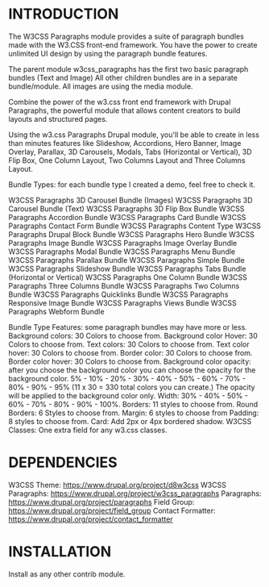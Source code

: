 # INTRODUCTION

The W3CSS Paragraphs module provides a suite of paragraph bundles made with the
W3.CSS front-end framework. You have the power to create unlimited UI design
by using the paragraph bundle features.

The parent module w3css_paragraphs has the first two basic paragraph bundles
(Text and Image) All other children bundles are in a separate bundle/module.
All images are using the media module.

Combine the power of the w3.css front end framework with Drupal Paragraphs,
the powerful module that allows content creators to build layouts and
structured pages.

Using the w3.css Paragraphs Drupal module, you'll be able to create in less than
minutes features like Slideshow, Accordions, Hero Banner, Image Overlay,
Parallax, 3D Carousels, Modals, Tabs (Horizontal or Vertical), 3D Flip Box,
One Column Layout, Two Columns Layout and Three Columns Layout.

Bundle Types: for each bundle type I created a demo, feel free to check it.

W3CSS Paragraphs 3D Carousel Bundle (Images)
W3CSS Paragraphs 3D Carousel Bundle (Text)
W3CSS Paragraphs 3D Flip Box Bundle
W3CSS Paragraphs Accordion Bundle
W3CSS Paragraphs Card Bundle
W3CSS Paragraphs Contact Form Bundle
W3CSS Paragraphs Content Type
W3CSS Paragraphs Drupal Block Bundle
W3CSS Paragraphs Hero Bundle
W3CSS Paragraphs Image Bundle
W3CSS Paragraphs Image Overlay Bundle
W3CSS Paragraphs Modal Bundle
W3CSS Paragraphs Menu Bundle
W3CSS Paragraphs Parallax Bundle
W3CSS Paragraphs Simple Bundle
W3CSS Paragraphs Slideshow Bundle
W3CSS Paragraphs Tabs Bundle (Horizontal or Vertical)
W3CSS Paragraphs One Column Bundle
W3CSS Paragraphs Three Columns Bundle
W3CSS Paragraphs Two Columns Bundle
W3CSS Paragraphs Quicklinks Bundle
W3CSS Paragraphs Responsive Image Bundle
W3CSS Paragraphs Views Bundle
W3CSS Paragraphs Webform Bundle

Bundle Type Features: some paragraph bundles may have more or less.
Background colors: 30 Colors to choose from.
Background color Hover: 30 Colors to choose from.
Text colors: 30 Colors to choose from.
Text color hover: 30 Colors to choose from.
Border color: 30 Colors to choose from.
Border color hover: 30 Colors to choose from.
Background color opacity: after you choose the background color you can choose
the opacity for the background color. 5% - 10% - 20% - 30% - 40% - 50% - 60% -
70% - 80% - 90% - 95% (11 x 30 = 330 total colors you can create.) The opacity
will be applied to the background color only.
Width: 30% - 40% - 50% - 60% - 70% - 80% - 90% - 100%.
Borders: 11 styles to choose from.
Round Borders: 6 Styles to choose from.
Margin: 6 styles to choose from
Padding: 8 styles to choose from.
Card: Add 2px or 4px bordered shadow.
W3CSS Classes: One extra field for any w3.css classes.


# DEPENDENCIES
W3CSS Theme: https://www.drupal.org/project/d8w3css
W3CSS Paragraphs: https://www.drupal.org/project/w3css_paragraphs
Paragraphs: https://www.drupal.org/project/paragraphs
Field Group: https://www.drupal.org/project/field_group
Contact Formatter: https://www.drupal.org/project/contact_formatter
# INSTALLATION
Install as any other contrib module.
